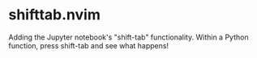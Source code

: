 # shifttab.nvim

Adding the Jupyter notebook's "shift-tab" functionality. Within a Python function, press shift-tab and see what happens!
